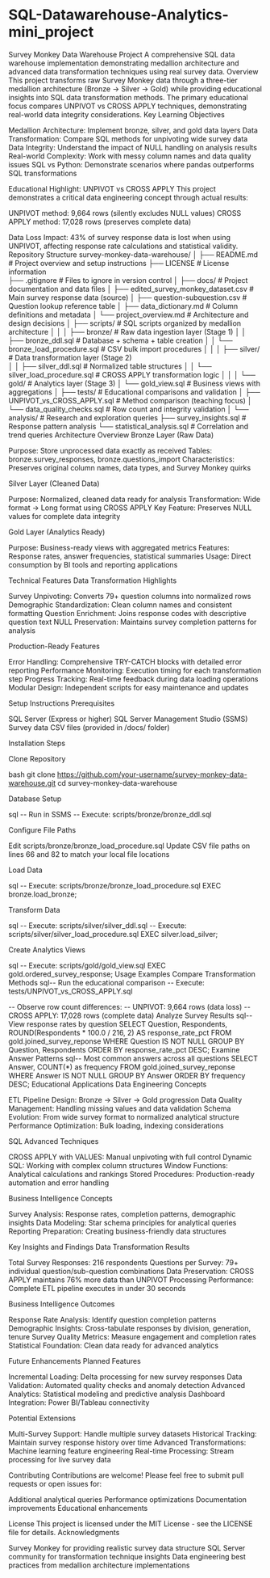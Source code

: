 # SQL-Datawarehouse-Analytics-mini_project
Survey Monkey Data Warehouse Project
A comprehensive SQL data warehouse implementation demonstrating medallion architecture and advanced data transformation techniques using real survey data.
Overview
This project transforms raw Survey Monkey data through a three-tier medallion architecture (Bronze → Silver → Gold) while providing educational insights into SQL data transformation methods. The primary educational focus compares UNPIVOT vs CROSS APPLY techniques, demonstrating real-world data integrity considerations.
Key Learning Objectives

Medallion Architecture: Implement bronze, silver, and gold data layers
Data Transformation: Compare SQL methods for unpivoting wide survey data
Data Integrity: Understand the impact of NULL handling on analysis results
Real-world Complexity: Work with messy column names and data quality issues
SQL vs Python: Demonstrate scenarios where pandas outperforms SQL transformations

Educational Highlight: UNPIVOT vs CROSS APPLY
This project demonstrates a critical data engineering concept through actual results:

UNPIVOT method: 9,664 rows (silently excludes NULL values)
CROSS APPLY method: 17,028 rows (preserves complete data)

Data Loss Impact: 43% of survey response data is lost when using UNPIVOT, affecting response rate calculations and statistical validity.
Repository Structure
survey-monkey-data-warehouse/
│
├── README.md                           # Project overview and setup instructions
├── LICENSE                             # License information  
├── .gitignore                         # Files to ignore in version control
│
├── docs/                              # Project documentation and data files
│   ├── edited_survey_monkey_dataset.csv     # Main survey response data (source)
│   ├── question-subquestion.csv            # Question lookup reference table
│   ├── data_dictionary.md                  # Column definitions and metadata
│   └── project_overview.md                 # Architecture and design decisions
│
├── scripts/                           # SQL scripts organized by medallion architecture
│   │
│   ├── bronze/                        # Raw data ingestion layer (Stage 1)
│   │   ├── bronze_ddl.sql            # Database + schema + table creation
│   │   └── bronze_load_procedure.sql  # CSV bulk import procedures
│   │
│   ├── silver/                        # Data transformation layer (Stage 2)  
│   │   ├── silver_ddl.sql            # Normalized table structures
│   │   └── silver_load_procedure.sql  # CROSS APPLY transformation logic
│   │
│   └── gold/                          # Analytics layer (Stage 3)
│       └── gold_view.sql             # Business views with aggregations
│
├── tests/                             # Educational comparisons and validation
│   ├── UNPIVOT_vs_CROSS_APPLY.sql    # Method comparison (teaching focus)
│   └── data_quality_checks.sql        # Row count and integrity validation
│
└── analysis/                          # Research and exploration queries
    ├── survey_insights.sql            # Response pattern analysis
    └── statistical_analysis.sql       # Correlation and trend queries
Architecture Overview
Bronze Layer (Raw Data)

Purpose: Store unprocessed data exactly as received
Tables: bronze.survey_responses, bronze.questions_import
Characteristics: Preserves original column names, data types, and Survey Monkey quirks

Silver Layer (Cleaned Data)

Purpose: Normalized, cleaned data ready for analysis
Transformation: Wide format → Long format using CROSS APPLY
Key Feature: Preserves NULL values for complete data integrity

Gold Layer (Analytics Ready)

Purpose: Business-ready views with aggregated metrics
Features: Response rates, answer frequencies, statistical summaries
Usage: Direct consumption by BI tools and reporting applications

Technical Features
Data Transformation Highlights

Survey Unpivoting: Converts 79+ question columns into normalized rows
Demographic Standardization: Clean column names and consistent formatting
Question Enrichment: Joins response codes with descriptive question text
NULL Preservation: Maintains survey completion patterns for analysis

Production-Ready Features

Error Handling: Comprehensive TRY-CATCH blocks with detailed error reporting
Performance Monitoring: Execution timing for each transformation step
Progress Tracking: Real-time feedback during data loading operations
Modular Design: Independent scripts for easy maintenance and updates

Setup Instructions
Prerequisites

SQL Server (Express or higher)
SQL Server Management Studio (SSMS)
Survey data CSV files (provided in /docs/ folder)

Installation Steps

Clone Repository

bash   git clone https://github.com/your-username/survey-monkey-data-warehouse.git
   cd survey-monkey-data-warehouse

Database Setup

sql   -- Run in SSMS
   -- Execute: scripts/bronze/bronze_ddl.sql

Configure File Paths

Edit scripts/bronze/bronze_load_procedure.sql
Update CSV file paths on lines 66 and 82 to match your local file locations


Load Data

sql   -- Execute: scripts/bronze/bronze_load_procedure.sql
   EXEC bronze.load_bronze;

Transform Data

sql   -- Execute: scripts/silver/silver_ddl.sql
   -- Execute: scripts/silver/silver_load_procedure.sql
   EXEC silver.load_silver;

Create Analytics Views

sql   -- Execute: scripts/gold/gold_view.sql
   EXEC gold.ordered_survey_response;
Usage Examples
Compare Transformation Methods
sql-- Run the educational comparison
-- Execute: tests/UNPIVOT_vs_CROSS_APPLY.sql

-- Observe row count differences:
-- UNPIVOT: 9,664 rows (data loss)
-- CROSS APPLY: 17,028 rows (complete data)
Analyze Survey Results
sql-- View response rates by question
SELECT Question, Respondents, 
       ROUND(Respondents * 100.0 / 216, 2) AS response_rate_pct
FROM gold.joined_survey_reponse
WHERE Question IS NOT NULL
GROUP BY Question, Respondents
ORDER BY response_rate_pct DESC;
Examine Answer Patterns
sql-- Most common answers across all questions
SELECT Answer, COUNT(*) as frequency
FROM gold.joined_survey_reponse  
WHERE Answer IS NOT NULL
GROUP BY Answer
ORDER BY frequency DESC;
Educational Applications
Data Engineering Concepts

ETL Pipeline Design: Bronze → Silver → Gold progression
Data Quality Management: Handling missing values and data validation
Schema Evolution: From wide survey format to normalized analytical structure
Performance Optimization: Bulk loading, indexing considerations

SQL Advanced Techniques

CROSS APPLY with VALUES: Manual unpivoting with full control
Dynamic SQL: Working with complex column structures
Window Functions: Analytical calculations and rankings
Stored Procedures: Production-ready automation and error handling

Business Intelligence Concepts

Survey Analysis: Response rates, completion patterns, demographic insights
Data Modeling: Star schema principles for analytical queries
Reporting Preparation: Creating business-friendly data structures

Key Insights and Findings
Data Transformation Results

Total Survey Responses: 216 respondents
Questions per Survey: 79+ individual question/sub-question combinations
Data Preservation: CROSS APPLY maintains 76% more data than UNPIVOT
Processing Performance: Complete ETL pipeline executes in under 30 seconds

Business Intelligence Outcomes

Response Rate Analysis: Identify question completion patterns
Demographic Insights: Cross-tabulate responses by division, generation, tenure
Survey Quality Metrics: Measure engagement and completion rates
Statistical Foundation: Clean data ready for advanced analytics

Future Enhancements
Planned Features

Incremental Loading: Delta processing for new survey responses
Data Validation: Automated quality checks and anomaly detection
Advanced Analytics: Statistical modeling and predictive analysis
Dashboard Integration: Power BI/Tableau connectivity

Potential Extensions

Multi-Survey Support: Handle multiple survey datasets
Historical Tracking: Maintain survey response history over time
Advanced Transformations: Machine learning feature engineering
Real-time Processing: Stream processing for live survey data

Contributing
Contributions are welcome! Please feel free to submit pull requests or open issues for:

Additional analytical queries
Performance optimizations
Documentation improvements
Educational enhancements

License
This project is licensed under the MIT License - see the LICENSE file for details.
Acknowledgments

Survey Monkey for providing realistic survey data structure
SQL Server community for transformation technique insights
Data engineering best practices from medallion architecture implementations
